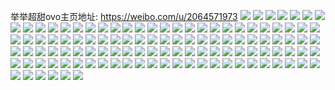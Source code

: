 举举超甜ovo主页地址: https://weibo.com/u/2064571973 
![](https://wx4.sinaimg.cn/mw2000/7b0ede45ly1h9i6kayey6j22c0340u0z.jpg) 
![](https://wx4.sinaimg.cn/mw2000/7b0ede45ly1h9i6kdd332j22c0340qv7.jpg) 
![](https://wx4.sinaimg.cn/mw2000/7b0ede45ly1h9i6kfqlsoj22c0340qv7.jpg) 
![](https://wx4.sinaimg.cn/mw2000/7b0ede45ly1h8idbeeqfmj23402c01l0.jpg) 
![](https://wx4.sinaimg.cn/mw2000/7b0ede45ly1h6azw7gm5uj22c03401kz.jpg) 
![](https://wx4.sinaimg.cn/mw2000/7b0ede45ly1h6azwceyyfj228g340u0y.jpg) 
![](https://wx4.sinaimg.cn/mw2000/7b0ede45ly1h6azwhp8pkj22b3340tiv.jpg) 
![](https://wx4.sinaimg.cn/mw2000/7b0ede45ly1h6azvlxp2dj22c0340b29.jpg) 
![](https://wx4.sinaimg.cn/mw2000/7b0ede45ly1h6azvuebzhj22c034x7wj.jpg) 
![](https://wx4.sinaimg.cn/mw2000/7b0ede45ly1h6azw2fpybj21uu2ucgt5.jpg) 
![](https://wx4.sinaimg.cn/mw2000/7b0ede45ly1h6azvyf5yij224n335hdu.jpg) 
![](https://wx4.sinaimg.cn/mw2000/7b0ede45ly1h6azvik1r5j222g32h47r.jpg) 
![](https://wx4.sinaimg.cn/mw2000/7b0ede45ly1h6azvpg439j21wt2xtq8a.jpg) 
![](https://wx4.sinaimg.cn/mw2000/7b0ede45ly1h54a0wwnjpj23402c0u0y.jpg) 
![](https://wx4.sinaimg.cn/mw2000/7b0ede45ly1h54a0zuatdj23402c0qv7.jpg) 
![](https://wx4.sinaimg.cn/mw2000/7b0ede45ly1h4yhb9r8klj22c0340qv6.jpg) 
![](https://wx4.sinaimg.cn/mw2000/7b0ede45ly1h4yhbadvfvj226c2zznpd.jpg) 
![](https://wx4.sinaimg.cn/mw2000/7b0ede45ly1h4yhbc9sk4j221130snpe.jpg) 
![](https://wx4.sinaimg.cn/mw2000/7b0ede45ly1h4yhbdq0v9j21rh2cnnpd.jpg) 
![](https://wx4.sinaimg.cn/mw2000/7b0ede45ly1h3utcni8obj215o1qikaj.jpg) 
![](https://wx4.sinaimg.cn/mw2000/7b0ede45ly1h3utcmew4sj231929xnpf.jpg) 
![](https://wx4.sinaimg.cn/mw2000/7b0ede45ly1h3uth25cv7j215o1vz7le.jpg) 
![](https://wx4.sinaimg.cn/mw2000/7b0ede45ly1h3utcyc6qhj215o1qib29.jpg) 
![](https://wx4.sinaimg.cn/mw2000/7b0ede45ly1h3utcs4vx5j215o1qib29.jpg) 
![](https://wx4.sinaimg.cn/mw2000/7b0ede45ly1h2xq6usln9j22c0340x6q.jpg) 
![](https://wx4.sinaimg.cn/mw2000/7b0ede45ly1h2hjicqj2sj22a1340kjl.jpg) 
![](https://wx4.sinaimg.cn/mw2000/7b0ede45ly1h2hjidgm0hj21zx3407wi.jpg) 
![](https://wx4.sinaimg.cn/mw2000/7b0ede45ly1h2hjielb0pj21yl2tqkjl.jpg) 
![](https://wx4.sinaimg.cn/mw2000/7b0ede45ly1h2hjic1ttkj23402c0npd.jpg) 
![](https://wx4.sinaimg.cn/mw2000/7b0ede45ly1h1xe593311j22c0340b29.jpg) 
![](https://wx4.sinaimg.cn/mw2000/7b0ede45ly1h1xe59y06mj22c0340b29.jpg) 
![](https://wx4.sinaimg.cn/mw2000/7b0ede45ly1h1xe5gwylcj22c0340x6q.jpg) 
![](https://wx4.sinaimg.cn/mw2000/7b0ede45ly1h1xe533megj22c0340npe.jpg) 
![](https://wx4.sinaimg.cn/mw2000/7b0ede45ly1h1xe554j1nj227h2xyqv5.jpg) 
![](https://wx4.sinaimg.cn/mw2000/7b0ede45ly1h1xe56qkimj229x340npd.jpg) 
![](https://wx4.sinaimg.cn/mw2000/7b0ede45ly1h17wu4p5c9j22c03407wj.jpg) 
![](https://wx4.sinaimg.cn/mw2000/7b0ede45ly1h17wu6ykicj22c0340qv6.jpg) 
![](https://wx4.sinaimg.cn/mw2000/7b0ede45ly1h17wu9459kj22c0340npe.jpg) 
![](https://wx4.sinaimg.cn/mw2000/7b0ede45ly1h163mfemv4j23402c0u0x.jpg) 
![](https://wx4.sinaimg.cn/mw2000/7b0ede45ly1h163mgmzpmj23402c0x6p.jpg) 
![](https://wx4.sinaimg.cn/mw2000/7b0ede45ly1h0yyyg1cz0j21wh329e82.jpg) 
![](https://wx4.sinaimg.cn/mw2000/7b0ede45ly1h0yyyemigxj223h340npe.jpg) 
![](https://wx4.sinaimg.cn/mw2000/7b0ede45ly1h0yyyc8kblj21qv2t7x6p.jpg) 
![](https://wx4.sinaimg.cn/mw2000/7b0ede45ly1h0g7gj2k7kj22c0340e82.jpg) 
![](https://wx4.sinaimg.cn/mw2000/7b0ede45ly1h0g7ggr8avj22c03407wj.jpg) 
![](https://wx4.sinaimg.cn/mw2000/7b0ede45ly1h0g7gl94tvj22c03417wi.jpg) 
![](https://wx4.sinaimg.cn/mw2000/7b0ede45ly1h00359i8zaj22wq1o0x6p.jpg) 
![](https://wx4.sinaimg.cn/mw2000/7b0ede45ly1h0035akj52j22yo1o04qq.jpg) 
![](https://wx4.sinaimg.cn/mw2000/7b0ede45ly1h0035de65ij23402c04qs.jpg) 
![](https://wx4.sinaimg.cn/mw2000/7b0ede45ly1h00358mvsaj23402c0qv7.jpg) 
![](https://wx4.sinaimg.cn/mw2000/7b0ede45ly1gzt3mlhujvj224u340u0y.jpg) 
![](https://wx4.sinaimg.cn/mw2000/7b0ede45ly1gzt3mj4ebyj22yo1o0hdt.jpg) 
![](https://wx4.sinaimg.cn/mw2000/7b0ede45ly1gzt3morsidj2212340b2b.jpg) 
![](https://wx4.sinaimg.cn/mw2000/7b0ede45ly1gzs93zqgwhj22bz33zkjn.jpg) 
![](https://wx4.sinaimg.cn/mw2000/7b0ede45ly1gzs942h4dij22c02s9hdv.jpg) 
![](https://wx4.sinaimg.cn/mw2000/7b0ede45ly1gzs93xfd4vj22c035he83.jpg) 
![](https://wx4.sinaimg.cn/mw2000/7b0ede45ly1gz87x04wq1j23402c0u0z.jpg) 
![](https://wx4.sinaimg.cn/mw2000/7b0ede45ly1gz87x28yg3j23402gpu0z.jpg) 
![](https://wx4.sinaimg.cn/mw2000/7b0ede45ly1gxzldtyq0pj229l340hdw.jpg) 
![](https://wx4.sinaimg.cn/mw2000/7b0ede45ly1gxzldweowsj22al33zkjo.jpg) 
![](https://wx4.sinaimg.cn/mw2000/7b0ede45ly1gxzldyp0xhj227u340kjo.jpg) 
![](https://wx4.sinaimg.cn/mw2000/7b0ede45ly1gxzle366m9j22c034dhdw.jpg) 
![](https://wx4.sinaimg.cn/mw2000/7b0ede45ly1gxzle8z1jdj225w340x6r.jpg) 
![](https://wx4.sinaimg.cn/mw2000/7b0ede45ly1gxzle5py5hj224x33z7wk.jpg) 
![](https://wx4.sinaimg.cn/mw2000/7b0ede45ly1gxp4pbnec6j22yo4g01l2.jpg) 
![](https://wx4.sinaimg.cn/mw2000/7b0ede45ly1gxp4peufa9j222o33yqv6.jpg) 
![](https://wx4.sinaimg.cn/mw2000/7b0ede45ly1gxp4p85336j22yo4g0npi.jpg) 
![](https://wx4.sinaimg.cn/mw2000/7b0ede45ly1gxp4pg75qtj222o33ye82.jpg) 
![](https://wx4.sinaimg.cn/mw2000/7b0ede45ly1gxp4ph7xbcj222o33yb2a.jpg) 
![](https://wx4.sinaimg.cn/mw2000/7b0ede45ly1gxp4phurqaj222o33yqv5.jpg) 
![](https://wx4.sinaimg.cn/mw2000/7b0ede45ly1gxp4pkdxx1j22yo4g07wm.jpg) 
![](https://wx4.sinaimg.cn/mw2000/7b0ede45ly1gxmxhmjhqwj22c03407wk.jpg) 
![](https://wx4.sinaimg.cn/mw2000/7b0ede45ly1gxmxho5kurj22au340kjn.jpg) 
![](https://wx4.sinaimg.cn/mw2000/7b0ede45ly1gxmxhqvmusj22c0340hdw.jpg) 
![](https://wx4.sinaimg.cn/mw2000/7b0ede45ly1gxmxhsz7xoj22c0340e84.jpg) 
![](https://wx4.sinaimg.cn/mw2000/7b0ede45ly1gxlst8l6sej23402c0npg.jpg) 
![](https://wx4.sinaimg.cn/mw2000/7b0ede45ly1gxlst9npeij23402c0qv8.jpg) 
![](https://wx4.sinaimg.cn/mw2000/7b0ede45ly1gxlstargo1j23402c0e84.jpg) 
![](https://wx4.sinaimg.cn/mw2000/7b0ede45ly1gx3zjwkzsij233q2c37wk.jpg) 
![](https://wx4.sinaimg.cn/mw2000/7b0ede45ly1gx3zk06xapj22xp1zc4qq.jpg) 
![](https://wx4.sinaimg.cn/mw2000/7b0ede45ly1gx3zk3mw0cj23402dhx6r.jpg) 
![](https://wx4.sinaimg.cn/mw2000/7b0ede45ly1gx3zjso8o1j23402c0npe.jpg) 
![](https://wx4.sinaimg.cn/mw2000/7b0ede45ly1gwyjahb3i0j22b3340u0z.jpg) 
![](https://wx4.sinaimg.cn/mw2000/7b0ede45ly1gwyjafm794j229e340qv7.jpg) 
![](https://wx4.sinaimg.cn/mw2000/7b0ede45ly1gwyjaj8j31j22c0361hdw.jpg) 
![](https://wx4.sinaimg.cn/mw2000/7b0ede45ly1gwo4r1p3vtj23402c04qr.jpg) 
![](https://wx4.sinaimg.cn/mw2000/7b0ede45ly1gwo4r3ayayj23402c0e83.jpg) 
![](https://wx4.sinaimg.cn/mw2000/7b0ede45ly1gwh5gblvz6j22at340qv7.jpg) 
![](https://wx4.sinaimg.cn/mw2000/7b0ede45ly1gwh5i6ajisj22an340kjn.jpg) 
![](https://wx4.sinaimg.cn/mw2000/7b0ede45ly1gwh5ga9hk2j22bb340u0z.jpg) 
![](https://wx4.sinaimg.cn/mw2000/7b0ede45ly1gvysa0neksj215o1s1e81.jpg) 
![](https://wx4.sinaimg.cn/mw2000/7b0ede45ly1gvysac8ms1j22b33401l0.jpg) 
![](https://wx4.sinaimg.cn/mw2000/7b0ede45ly1gvysafja4jj22be3401kz.jpg) 
![](https://wx4.sinaimg.cn/mw2000/7b0ede45ly1gvys9xicjvj22aa340e83.jpg) 
![](https://wx4.sinaimg.cn/mw2000/7b0ede45ly1gvysa8632nj22c034pu0z.jpg) 
![](https://wx4.sinaimg.cn/mw2000/7b0ede45ly1gvysa4g8hjj22c0391qv7.jpg) 
![](https://wx4.sinaimg.cn/mw2000/002fIJtXly1gvpj41nx2kj62eo140qpo02.jpg) 
![](https://wx4.sinaimg.cn/mw2000/7b0ede45ly1gvpj422zdkj22eo140tvc.jpg) 
![](https://wx4.sinaimg.cn/mw2000/002fIJtXly1gvpj47cje6j62c0340hdu02.jpg) 
![](https://wx4.sinaimg.cn/mw2000/002fIJtXly1gvpj414anbj61o02yohdu02.jpg) 
![](https://wx4.sinaimg.cn/mw2000/002fIJtXly1gvpj42y09tj62yo1o04qq02.jpg) 
![](https://wx4.sinaimg.cn/mw2000/002fIJtXly1gvpj44wfa9j62c03401kz02.jpg) 
![](https://wx4.sinaimg.cn/mw2000/002fIJtXly1gvpj3x6rxbj62yo1o0kjl02.jpg) 
![](https://wx4.sinaimg.cn/mw2000/002fIJtXly1gvpj3yewfhj61ve2501ky02.jpg) 
![](https://wx4.sinaimg.cn/mw2000/002fIJtXly1gvpj4a7yp7j61qf2c0hdt02.jpg) 
![](https://wx4.sinaimg.cn/mw2000/7b0ede45ly1gv2eseo1jkj215o1qikef.jpg) 
![](https://wx4.sinaimg.cn/mw2000/002fIJtXly1gv2esfxgbej615o1qih7902.jpg) 
![](https://wx4.sinaimg.cn/mw2000/002fIJtXly1guquffabysj61o02yo7wi02.jpg) 
![](https://wx4.sinaimg.cn/mw2000/002fIJtXly1guquh0cknsj63402c0b2b02.jpg) 
![](https://wx4.sinaimg.cn/mw2000/002fIJtXly1guqugyllp6j62yo1o04qq02.jpg) 
![](https://wx4.sinaimg.cn/mw2000/002fIJtXly1guqudx98poj62c0340kjn02.jpg) 
![](https://wx4.sinaimg.cn/mw2000/002fIJtXly1guqufhzohmj62c034ib2b02.jpg) 
![](https://wx4.sinaimg.cn/mw2000/002fIJtXly1guqufe9wjkj61zo33zkjm02.jpg) 
